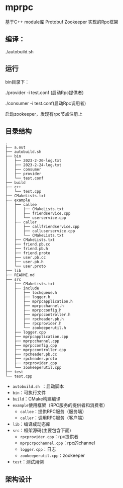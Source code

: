# mprpc
基于C++ module库 Protobuf  Zookeeper 实现的Rpc框架

## 编译：

./autobuild.sh



## 运行

bin目录下：

./provider -i test.conf  (启动Rpc提供者)

./consumer -i test.conf(启动Rpc调用者)

启动zookeeper，发现有rpc节点注册上



## 目录结构

```c=+
.
├── a.out
├── autobuild.sh
├── bin
│   ├── 2023-2-20-log.txt
│   ├── 2023-2-24-log.txt
│   ├── consumer
│   ├── provider
│   └── test.conf
├── build
├── c++
│   └── test.cpp
├── CMakeLists.txt
├── example
│   ├── callee
│   │   ├── CMakeLists.txt
│   │   ├── friendservice.cpp
│   │   └── userservice.cpp
│   ├── caller
│   │   ├── callfriendservice.cpp
│   │   ├── calluserservice.cpp
│   │   └── CMakeLists.txt
│   ├── CMakeLists.txt
│   ├── friend.pb.cc
│   ├── friend.pb.h
│   ├── friend.proto
│   ├── user.pb.cc
│   ├── user.pb.h
│   └── user.proto
├── lib
├── README.md
├── src
│   ├── CMakeLists.txt
│   ├── include
│   │   ├── lockqueue.h
│   │   ├── logger.h
│   │   ├── mprpcapplication.h
│   │   ├── mprpcchannel.h
│   │   ├── mprpcconfig.h
│   │   ├── mprpccontroller.h
│   │   ├── rpcheader.pb.h
│   │   ├── rpcprovider.h
│   │   └── zookeeperutil.h
│   ├── logger.cpp
│   ├── mprpcapplication.cpp
│   ├── mprpcchannel.cpp
│   ├── mprpcconfig.cpp
│   ├── mprpccontroller.cpp
│   ├── rpcheader.pb.cc
│   ├── rpcheader.proto
│   ├── rpcprovider.cpp
│   └── zookeeperutil.cpp
├── test
└── test.cpp

```



- `autobuild.sh `：启动脚本
- `bin`：可执行文件
- `build`：CMake构建编译
- `example`使用框架（RPC服务的提供者和消费者）
  - `callee`：提供RPC服务（服务端）
  - `caller`：调用RPC服务（客户端）
- `lib`：编译成动态库
- `src`：框架源码(主要包含下面)
  - `rpcprovider.cpp`：rpc提供者
  - `mprpcrpcchannel.cpp`：rpc的channel
  - `logger.cpp`：日志
  - `zookeeperutil.cpp`：zookeeper
- `test`：测试用例

## 架构设计
